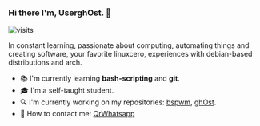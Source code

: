 ### Hi there I'm, UserghOst. 👋

![visits](https://komarev.com/ghpvc/?username=AlvinPix&style=flat-square&color=cc0000)

<p>In constant learning, passionate about computing, automating things and creating software, your favorite linuxcero, experiences with debian-based distributions and arch.</p>

- 📚 I'm currently learning **bash-scripting** and **git**.
- 🎓 I'm a self-taught student.
- 🔍 I'm currently working on my repositories: [bspwm](https://github.com/AlvinPix/bspwm), [ghOst]().
- 📧 How to contact me: [QrWhatsapp](https://www.mediafire.com/view/rdzrr10vsn4oal3/IMG_1637.jpeg/file)
